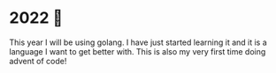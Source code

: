 # 2022 🎄

This year I will be using golang. I have just started learning it and it is a language I want to get better with. This is also my very first time doing advent of code!
